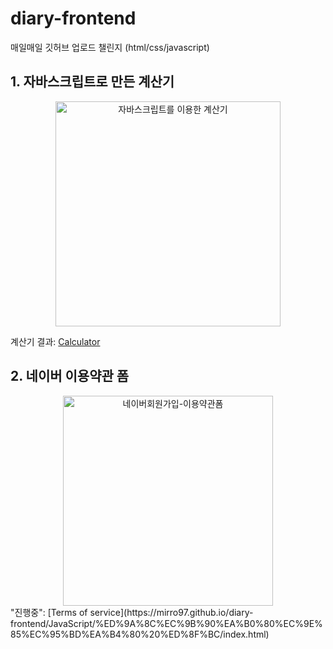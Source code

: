 # diary-frontend
매일매일 깃허브 업로드 챌린지 (html/css/javascript)

## 1. 자바스크립트로 만든 계산기

<center><img width="360" alt="자바스크립트를 이용한 계산기" src="https://user-images.githubusercontent.com/45249021/105625592-a9e90900-5e6d-11eb-90fc-d3133c879c7d.PNG"></center>


계산기 결과: [Calculator](https://mirro97.github.io/diary-frontend/%EC%9E%90%EB%B0%94%EC%8A%A4%ED%81%AC%EB%A6%BD%ED%8A%B8%EB%A1%9C%20%EB%A7%8C%EB%93%9C%EB%8A%94%20%EA%B3%84%EC%82%B0%EA%B8%B0/calculator.html)


## 2. 네이버 이용약관 폼

<center><img width="336" alt="네이버회원가입-이용약관폼" src="https://user-images.githubusercontent.com/45249021/105625452-d4869200-5e6c-11eb-9c55-2a9ea5d0bba8.png"></center>
"진행중": [Terms of service](https://mirro97.github.io/diary-frontend/JavaScript/%ED%9A%8C%EC%9B%90%EA%B0%80%EC%9E%85%EC%95%BD%EA%B4%80%20%ED%8F%BC/index.html)

